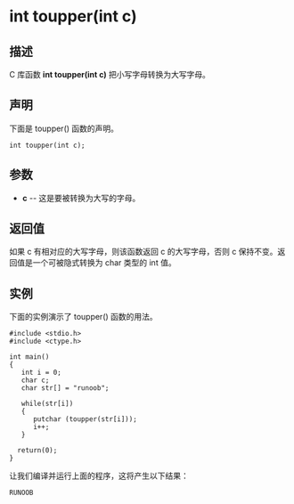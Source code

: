 # int toupper(int c)

## 描述

C 库函数 **int toupper(int c)** 把小写字母转换为大写字母。

## 声明

下面是 toupper() 函数的声明。

```
int toupper(int c);
```

## 参数

- **c** -- 这是要被转换为大写的字母。

## 返回值

如果 c 有相对应的大写字母，则该函数返回 c 的大写字母，否则 c 保持不变。返回值是一个可被隐式转换为 char 类型的 int 值。

## 实例

下面的实例演示了 toupper() 函数的用法。

```
#include <stdio.h>
#include <ctype.h>

int main()
{
   int i = 0;
   char c;
   char str[] = "runoob";
   
   while(str[i])
   {
      putchar (toupper(str[i]));
      i++;
   }
   
  return(0);
}
```

让我们编译并运行上面的程序，这将产生以下结果：

```
RUNOOB
```